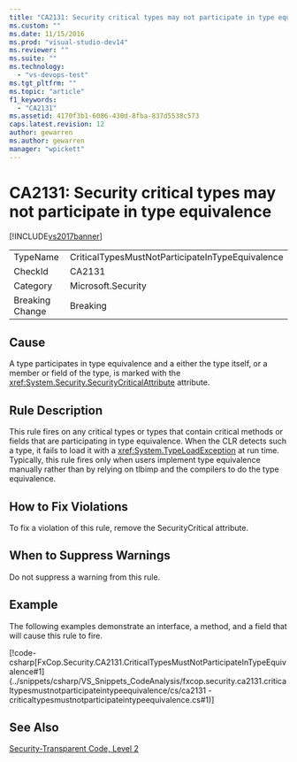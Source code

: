 ```yaml
---
title: "CA2131: Security critical types may not participate in type equivalence | Microsoft Docs"
ms.custom: ""
ms.date: 11/15/2016
ms.prod: "visual-studio-dev14"
ms.reviewer: ""
ms.suite: ""
ms.technology:
  - "vs-devops-test"
ms.tgt_pltfrm: ""
ms.topic: "article"
f1_keywords:
  - "CA2131"
ms.assetid: 4170f3b1-6086-430d-8fba-837d5538c573
caps.latest.revision: 12
author: gewarren
ms.author: gewarren
manager: "wpickett"
---
```

# CA2131: Security critical types may not participate in type equivalence
[!INCLUDE[vs2017banner](../includes/vs2017banner.md)]

|||
|-|-|
|TypeName|CriticalTypesMustNotParticipateInTypeEquivalence|
|CheckId|CA2131|
|Category|Microsoft.Security|
|Breaking Change|Breaking|

## Cause
 A type participates in type equivalence and a either the type itself, or a member or field of the type, is marked with the <xref:System.Security.SecurityCriticalAttribute> attribute.

## Rule Description
 This rule fires on any critical types or types that contain critical methods or fields that are participating in type equivalence. When the CLR detects such a type, it fails to load it with a <xref:System.TypeLoadException> at run time. Typically, this rule fires only when users implement type equivalence manually rather than by relying on tlbimp and the compilers to do the type equivalence.

## How to Fix Violations
 To fix a violation of this rule, remove the SecurityCritical attribute.

## When to Suppress Warnings
 Do not suppress a warning from this rule.

## Example
 The following examples demonstrate an interface, a method, and a field that will cause this rule to fire.

 [!code-csharp[FxCop.Security.CA2131.CriticalTypesMustNotParticipateInTypeEquivalence#1](../snippets/csharp/VS_Snippets_CodeAnalysis/fxcop.security.ca2131.criticaltypesmustnotparticipateintypeequivalence/cs/ca2131 - criticaltypesmustnotparticipateintypeequivalence.cs#1)]

## See Also
 [Security-Transparent Code, Level 2](http://msdn.microsoft.com/library/4d05610a-0da6-4f08-acea-d54c9d6143c0)



